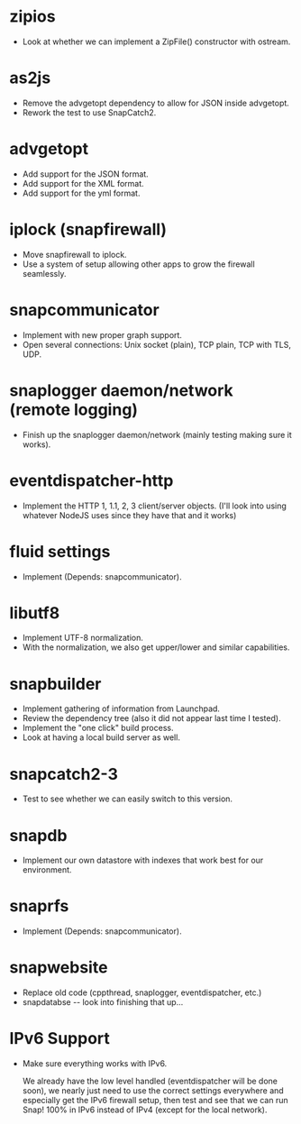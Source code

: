 
# zipios

* Look at whether we can implement a ZipFile() constructor with ostream.


# as2js

* Remove the advgetopt dependency to allow for JSON inside advgetopt.
* Rework the test to use SnapCatch2.


# advgetopt

* Add support for the JSON format.
* Add support for the XML format.
* Add support for the yml format.


# iplock (snapfirewall)

* Move snapfirewall to iplock.
* Use a system of setup allowing other apps to grow the firewall seamlessly.


# snapcommunicator

* Implement with new proper graph support.
* Open several connections: Unix socket (plain), TCP plain, TCP with TLS, UDP.


# snaplogger daemon/network (remote logging)

* Finish up the snaplogger daemon/network (mainly testing making sure it works).


# eventdispatcher-http

* Implement the HTTP 1, 1.1, 2, 3 client/server objects.
  (I'll look into using whatever NodeJS uses since they have that and it works)


# fluid settings

* Implement (Depends: snapcommunicator).


# libutf8

* Implement UTF-8 normalization.
* With the normalization, we also get upper/lower and similar capabilities.


# snapbuilder

* Implement gathering of information from Launchpad.
* Review the dependency tree (also it did not appear last time I tested).
* Implement the "one click" build process.
* Look at having a local build server as well.


# snapcatch2-3

* Test to see whether we can easily switch to this version.


# snapdb

* Implement our own datastore with indexes that work best for our environment.


# snaprfs

* Implement (Depends: snapcommunicator).


# snapwebsite

* Replace old code (cppthread, snaplogger, eventdispatcher, etc.)
* snapdatabse -- look into finishing that up...


# IPv6 Support

* Make sure everything works with IPv6.

  We already have the low level handled (eventdispatcher will be done soon),
  we nearly just need to use the correct settings everywhere and especially
  get the IPv6 firewall setup, then test and see that we can run Snap! 100%
  in IPv6 instead of IPv4 (except for the local network).


